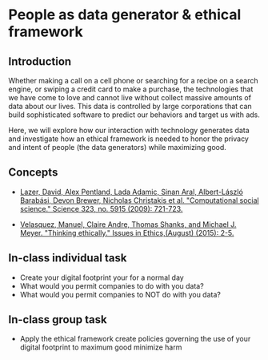 # People as data generator & ethical framework

## Introduction

Whether making a call on a cell phone or searching for a recipe on a search engine, or swiping a credit card to make a purchase, the technologies that we have come to love and cannot live without collect massive amounts of data about our lives. This data is controlled by large corporations that can build sophisticated software to predict our behaviors and target us with ads.

Here, we will explore how our interaction with technology generates data and investigate how an ethical framework is needed to honor the privacy and intent of people (the data generators) while maximizing good.

## Concepts

* [Lazer, David, Alex Pentland, Lada Adamic, Sinan Aral, Albert-László Barabási, Devon Brewer, Nicholas Christakis et al. "Computational social science." Science 323, no. 5915 (2009): 721-723.](https://doi.org/10.1126/science.1167742)

* [Velasquez, Manuel, Claire Andre, Thomas Shanks, and Michael J. Meyer. "Thinking ethically." Issues in Ethics,(August) (2015): 2-5.](https://web.archive.org/web/20240513055008/https://honors.umaine.edu/wp-content/uploads/sites/184/2020/10/A-Framework-for-Thinking-Ethically.pdf)

## In-class individual task

* Create your digital footprint your for a normal day
* What would you permit companies to do with you data?
* What would you permit companies to NOT do with you data?

## In-class group task

* Apply the ethical framework create policies governing the use of your digital footprint to maximum good minimize harm